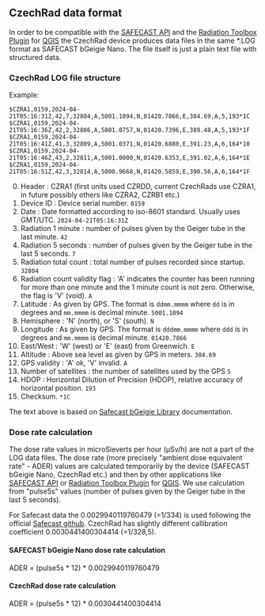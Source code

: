 ## CzechRad data format

In order to be compatible with the [SAFECAST API](https://api.safecast.org) and the [Radiation Toolbox Plugin](https://opengeolabs.gitlab.io/qgis-radiation-toolbox-plugin/) for [QGIS](https://www.qgis.org/) the CzechRad device produces data files in the same *.LOG format as SAFECAST bGeigie Nano.
The file itself is just a plain text file with structured data.

### CzechRad LOG file structure

Example:

    $CZRA1,0159,2024-04-21T05:16:31Z,42,7,32804,A,5001.1094,N,01420.7866,E,384.69,A,5,193*1C
    $CZRA1,0159,2024-04-21T05:16:36Z,42,2,32806,A,5001.0757,N,01420.7396,E,389.48,A,5,193*1F
    $CZRA1,0159,2024-04-21T05:16:41Z,41,3,32809,A,5001.0371,N,01420.6880,E,391.23,A,6,164*10
    $CZRA1,0159,2024-04-21T05:16:46Z,43,2,32811,A,5001.0000,N,01420.6353,E,391.02,A,6,164*1E
    $CZRA1,0159,2024-04-21T05:16:51Z,42,3,32814,A,5000.9668,N,01420.5859,E,390.56,A,6,164*1F

0. Header : CZRA1 (first units used CZRDD, current CzechRads use CZRA1, in future possibly others like CZRA2, CZRB1 etc.)
1. Device ID : Device serial number. `0159`
2. Date : Date formatted according to iso-8601 standard. Usually uses GMT/UTC. `2024-04-21T05:16:31Z`
3. Radiation 1 minute : number of pulses given by the Geiger tube in the last minute. `42`
4. Radiation 5 seconds : number of pulses given by the Geiger tube in the last 5 seconds. `7`
5. Radiation total count : total number of pulses recorded since startup. `32804`
6. Radiation count validity flag : 'A' indicates the counter has been running for more than one minute and the 1 minute count is not zero. Otherwise, the flag is 'V' (void). `A`
7. Latitude : As given by GPS. The format is `ddmm.mmmm` where `dd` is in degrees and `mm.mmmm` is decimal minute. `5001.1094`
8. Hemisphere : 'N' (north), or 'S' (south). `N`
9. Longitude : As given by GPS. The format is `dddmm.mmmm` where `ddd` is in degrees and `mm.mmmm` is decimal minute. `01420.7866`
10. East/West : 'W' (west) or 'E' (east) from Greenwich. `E`
11. Altitude : Above sea level as given by GPS in meters. `384.69`
12. GPS validity : 'A' ok, 'V' invalid. `A`
13. Number of satellites : 	the number of satellites used by the GPS `5`
14. HDOP : Horizontal Dilution of Precision (HDOP), relative accuracy of horizontal position. `193`
15. Checksum. `*1C`

The text above is based on [Safecast bGeigie Library](https://github.com/Safecast/bGeigieMini/blob/master/README.md) documentation.

### Dose rate calculation

The dose rate values in microSieverts per hour (μSv/h) are not a part of the LOG data files. The dose rate (more precisely "ambient dose equivalent rate" - ADER) values are calculated temporarily by the device (SAFECAST bGeigie Nano, CzechRad etc.) and then by other applications like [SAFECAST API](https://api.safecast.org) or [Radiation Toolbox Plugin](https://opengeolabs.gitlab.io/qgis-radiation-toolbox-plugin/) for [QGIS](https://www.qgis.org/). We use calculation from "pulse5s" values (number of pulses given by the Geiger tube in the last 5 seconds).

For Safecast data the 0.0029940119760479 (=1/334) is used following the official [Safecast github](https://github.com/Safecast/safecastapi/blob/7cbf30add95b9616f0a3d13087e9f9404f78279e/script/ios_query.sql#L14). CzechRad has slightly different callibration coefficient 0.0030441400304414 
(=1/328,5).

#### SAFECAST bGeigie Nano dose rate calculation

ADER = (pulse5s * 12) * 0.0029940119760479

#### CzechRad dose rate calculation

ADER = (pulse5s * 12) * 0.0030441400304414
